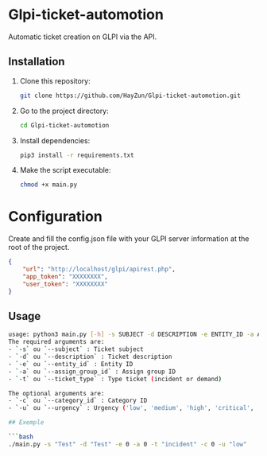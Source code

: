 # Glpi-ticket-automotion

Automatic ticket creation on GLPI via the API.

## Installation

1. Clone this repository:
    ```bash
    git clone https://github.com/HayZun/Glpi-ticket-automotion.git
    ```
2. Go to the project directory:
    ```bash
    cd Glpi-ticket-automotion
3. Install dependencies:
    ```bash
    pip3 install -r requirements.txt

4. Make the script executable:
    ```bash
    chmod +x main.py
    ```

# Configuration

Create and fill the config.json file with your GLPI server information at the root of the project.

```json
{
    "url": "http://localhost/glpi/apirest.php",
    "app_token": "XXXXXXXX",
    "user_token": "XXXXXXXX"
}
```

## Usage

```bash
usage: python3 main.py [-h] -s SUBJECT -d DESCRIPTION -e ENTITY_ID -a ASSIGN_GROUP_ID -t TYPE [-c CATEGORY_ID] [-u URGENCY]
The required arguments are:
- `-s` ou `--subject` : Ticket subject
- `-d` ou `--description` : Ticket description
- `-e` ou `--entity_id` : Entity ID
- `-a` ou `--assign_group_id` : Assign group ID
- `-t` ou `--ticket_type` : Type ticket (incident or demand)

The optional arguments are:
- `-c` ou `--category_id` : Category ID
- `-u` ou `--urgency` : Urgency ('low', 'medium', 'high', 'critical', 'major')

## Exemple

```bash
./main.py -s "Test" -d "Test" -e 0 -a 0 -t "incident" -c 0 -u "low"
```
